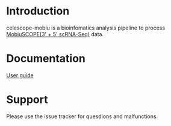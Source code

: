 # Introduction
celescope-mobiu is a bioinfomatics analysis pipeline to process [MobiuSCOPE(3' + 5' scRNA-Seq)](https://singleron.bio/products/mobiuscope-full-length-single-cell-rna-sequencing-kit/) data.

# Documentation
[User guide](./doc/user_guide.md)

# Support
Please use the issue tracker for quesdions and malfunctions.



